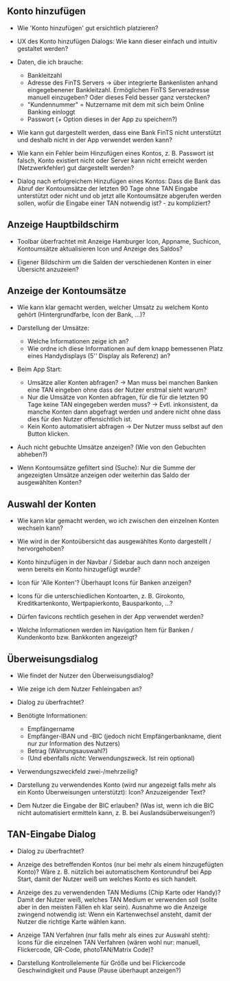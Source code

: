 
## Konto hinzufügen

- Wie 'Konto hinzufügen' gut ersichtlich platzieren?

- UX des Konto hinzufügen Dialogs: Wie kann dieser einfach und intuitiv gestaltet werden?

- Daten, die ich brauche:
    - Bankleitzahl
    - Adresse des FinTS Servers -> über integrierte Bankenlisten anhand eingegebenener Bankleitzahl. Ermöglichen FinTS Serveradresse manuell einzugeben? Oder dieses Feld besser ganz verstecken?
    - "Kundennummer" = Nutzername mit dem mit sich beim Online Banking einloggt
    - Passwort (+ Option dieses in der App zu speichern?)

- Wie kann gut dargestellt werden, dass eine Bank FinTS nicht unterstützt und deshalb nicht in der App verwendet werden kann?

- Wie kann ein Fehler beim Hinzufügen eines Kontos, z. B. Passwort ist falsch, Konto existiert nicht oder Server kann nicht erreicht werden (Netzwerkfehler) gut dargestellt werden?

- Dialog nach erfolgreichem Hinzufügen eines Kontos: Dass die Bank das Abruf der Kontoumsätze der letzten 90 Tage ohne TAN Eingabe unterstützt oder nicht und ob jetzt alle Kontoumsätze abgerufen werden sollen, wofür die Eingabe einer TAN notwendig ist? - zu kompliziert?


## Anzeige Hauptbildschirm

- Toolbar überfrachtet mit Anzeige Hamburger Icon, Appname, Suchicon, Kontoumsätze aktualisieren Icon und Anzeige des Saldos?

- Eigener Bildschirm um die Salden der verschiedenen Konten in einer Übersicht anzuzeien?


## Anzeige der Kontoumsätze

- Wie kann klar gemacht werden, welcher Umsatz zu welchem Konto gehört (Hintergrundfarbe, Icon der Bank, ...)?

- Darstellung der Umsätze:
    - Welche Informationen zeige ich an?
    - Wie ordne ich diese Informationen auf dem knapp bemessenen Platz eines Handydisplays (5'' Display als Referenz) an?

- Beim App Start:
    - Umsätze aller Konten abfragen? -> Man muss bei manchen Banken eine TAN eingeben ohne dass der Nutzer erstmal sieht warum?
    - Nur die Umsätze von Konten abfragen, für die für die letzten 90 Tage keine TAN eingegeben werden muss? -> Evtl. inkonsistent, da manche Konten dann abgefragt werden und andere nicht ohne dass dies für den Nutzer offensichtlich ist.
    - Kein Konto automatisiert abfragen -> Der Nutzer muss selbst auf den Button klicken.
    
- Auch nicht gebuchte Umsätze anzeigen? (Wie von den Gebuchten abheben?)

- Wenn Kontoumsätze gefiltert sind (Suche): Nur die Summe der angezeigten Umsätze anzeigen oder weiterhin das Saldo der ausgewählten Konten?


## Auswahl der Konten

- Wie kann klar gemacht werden, wo ich zwischen den einzelnen Konten wechseln kann?

- Wie wird in der Kontoübersicht das ausgewähltes Konto dargestellt / hervorgehoben?

- Konto hinzufügen in der Navbar / Sidebar auch dann noch anzeigen wenn bereits ein Konto hinzugefügt wurde?

- Icon für 'Alle Konten'? Überhaupt Icons für Banken anzeigen?

- Icons für die unterschiedlichen Kontoarten, z. B. Girokonto, Kreditkartenkonto, Wertpapierkonto, Bausparkonto, ...?

- Dürfen favicons rechtlich gesehen in der App verwendet werden?

- Welche Informationen werden im Navigation Item für Banken / Kundenkonto bzw. Bankkonten angezeigt?


## Überweisungsdialog

- Wie findet der Nutzer den Überweisungsdialog?

- Wie zeige ich dem Nutzer Fehleingaben an?

- Dialog zu überfrachtet?

- Benötigte Informationen:
    - Empfängername
    - Empfänger-IBAN und -BIC (jedoch nicht Empfängerbankname, dient nur zur Information des Nutzers)
    - Betrag (Währungsauswahl?)
    - (Und ebenfalls _nicht_: Verwendungszweck. Ist rein optional)
    
- Verwendungszweckfeld zwei-/mehrzeilig?

- Darstellung zu verwendendes Konto (wird nur angezeigt falls mehr als ein Konto Überweisungen unterstützt): Icon? Anzuzeigender Text?

- Dem Nutzer die Eingabe der BIC erlauben? (Was ist, wenn ich die BIC nicht automatisiert ermitteln kann, z. B. bei Auslandsüberweisungen?)


## TAN-Eingabe Dialog

- Dialog zu überfrachtet?

- Anzeige des betreffenden Kontos (nur bei mehr als einem hinzugefügten Konto)? Wäre z. B. nützlich bei automatischem Kontorundruf bei App Start, damit der Nutzer weiß um welches Konto es sich handelt.

- Anzeige des zu verwendenden TAN Mediums (Chip Karte oder Handy)? Damit der Nutzer weiß, welches TAN Medium er verwenden soll (sollte aber in den meisten Fällen eh klar sein).
Ausnahme wo die Anzeige zwingend notwendig ist: Wenn ein Kartenwechsel ansteht, damit der Nutzer die richtige Karte wählen kann.

- Anzeige TAN Verfahren (nur falls mehr als eines zur Auswahl steht): Icons für die einzelnen TAN Verfahren (wären wohl nur: manuell, Flickercode, QR-Code, photoTAN/Matrix Code)?

- Darstellung Kontrollelemente für Größe und bei Flickercode Geschwindigkeit und Pause (Pause überhaupt anzeigen?)

